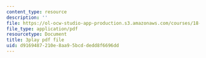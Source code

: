 ```yaml
---
content_type: resource
description: ''
file: https://ol-ocw-studio-app-production.s3.amazonaws.com/courses/18-03sc-differential-equations-fall-2011/d9169487210e8aa95bcddedd8f6696dd_xWa5_OXI6VM.pdf
file_type: application/pdf
resourcetype: Document
title: 3play pdf file
uid: d9169487-210e-8aa9-5bcd-dedd8f6696dd
---
```

